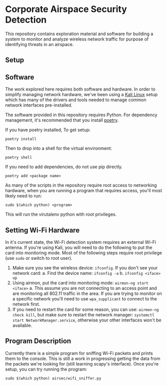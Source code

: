 # Corporate Airspace Security Detection

This repository contains exploration material and software for building
a system to monitor and analyze wireless network traffic for purpose
of identifying threats in an airspace.

## Setup

## Software

The work explored here requires both software and hardware. In order to
simplify managing network hardware, we've been using a [Kali
Linux](https://www.kali.org/) setup which has many of the drivers and tools
needed to manage common network interfaces pre-installed.


The software provided in this repository requires Python. For dependency
management, it's recommended that you install [poetry](https://python-poetry.org/).

If you have poetry installed, To get setup:

```
poetry install
```

Then to drop into a shell for the virtual environment:

```
poetry shell
```

If you need to add dependencies, do not use pip directly.

```
poetry add <package name>
```

As many of the scripts in the repository require root access to networking hardware,
when you are running a program that requires access, you'll most likely need to run:

```
sudo $(which python) <program>
```

This will run the virutalenv python with root privileges.


## Setting Wi-Fi Hardware

In it's current state, the Wi-Fi detection system requires an external Wi-Fi antenna. If
you're using Kali, you will need to do the following to put the card into monitoring mode.
Most of the following steps require root privilege (use `sudo` or switch to root user).


1. Make sure you see the wireless device: `ifconfig`. If you don't see your network card:
    a. Find the device name: `ifconfig -a`
    b. `ifconfig <iface> up`
2. Using airmon, put the card into monitoring mode: `airmon-ng start <iface>`
    a. This assume you are not connecting to an access point and are monitoring all
       802.11 traffic in the area. If you are trying to monitor on a specific network
       you'll need to use `wpa_supplicant` to connect to the network first.
3. If you need to restart the card for some reason, you can use: `airmon-ng check kill`, but
   make sure to restart the network manager: `systemctl start NetworkManager.service`, otherwise
   your other interfaces won't be available.

## Program Description

Currently there is a simple program for sniffing Wi-Fi packets and prints them to the console. This
is still a work in progressing getting the data from the packets we're looking for (still learning
scapy's interface). Once you're setup, you can try running the program:

```
sudo $(which python) airsec/wifi_sniffer.py
```

